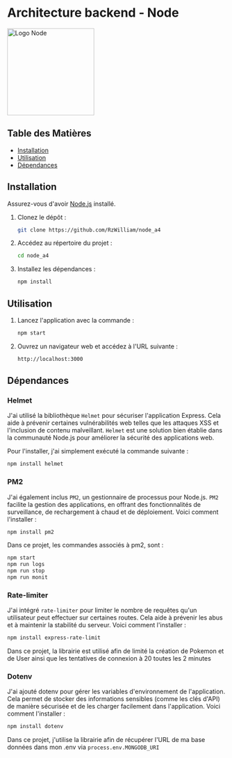# Architecture backend - Node

<img src="https://upload.wikimedia.org/wikipedia/commons/thumb/d/d9/Node.js_logo.svg/1200px-Node.js_logo.svg.png" alt="Logo Node" width="200"/>

## Table des Matières

- [Installation](#installation)
- [Utilisation](#utilisation)
- [Dépendances](#dépendances)

## Installation

Assurez-vous d'avoir [Node.js](https://nodejs.org/) installé.

1. Clonez le dépôt :
   ```bash
   git clone https://github.com/RzWilliam/node_a4
   ```
2. Accédez au répertoire du projet : 
    ```bash
    cd node_a4
    ```
3. Installez les dépendances :
    ```bash
    npm install
    ```

## Utilisation

1. Lancez l'application avec la commande :
    ```bash
    npm start
    ```

2. Ouvrez un navigateur web et accédez à l'URL suivante : 
    ```bash
    http://localhost:3000
    ```



## Dépendances

### Helmet

J'ai utilisé la bibliothèque `Helmet` pour sécuriser l'application Express. Cela aide à prévenir certaines vulnérabilités web telles que les attaques XSS et l'inclusion de contenu malveillant. `Helmet` est une solution bien établie dans la communauté Node.js pour améliorer la sécurité des applications web.

Pour l'installer, j'ai simplement exécuté la commande suivante :

```bash
npm install helmet
```

### PM2

J'ai également inclus `PM2`, un gestionnaire de processus pour Node.js. `PM2` facilite la gestion des applications, en offrant des fonctionnalités de surveillance, de rechargement à chaud et de déploiement. Voici comment l'installer :

```bash
npm install pm2
```

Dans ce projet, les commandes associés à pm2, sont : 
```bash
npm start
npm run logs
npm run stop
npm run monit
```

### Rate-limiter

J'ai intégré `rate-limiter` pour limiter le nombre de requêtes qu'un utilisateur peut effectuer sur certaines routes. Cela aide à prévenir les abus et à maintenir la stabilité du serveur. Voici comment l'installer :

```bash
npm install express-rate-limit
```

Dans ce projet, la librairie est utilisé afin de limité la création de Pokemon et de User ainsi que les tentatives de connexion à 20 toutes les 2 minutes

### Dotenv

J'ai ajouté dotenv pour gérer les variables d'environnement de l'application. Cela permet de stocker des informations sensibles (comme les clés d'API) de manière sécurisée et de les charger facilement dans l'application. Voici comment l'installer :

```bash
npm install dotenv
```

Dans ce projet, j'utilise la librairie afin de récupérer l'URL de ma base données dans mon .env via `process.env.MONGODB_URI` 